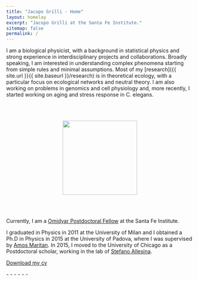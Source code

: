 ```yaml
---
title: "Jacopo Grilli - Home"
layout: homelay
excerpt: "Jacopo Grilli at the Santa Fe Institute."
sitemap: false
permalink: /
---
```


I am a biological physicist, with a background in statistical physics and strong experience
in interdisciplinary projects and collaborations. Broadly speaking, I am interested in understanding complex phenomena starting from simple rules and minimal assumptions. Most
of my [research]({{ site.url }}{{ site.baseurl }}/research) is in theoretical ecology, with a particular focus on ecological networks and
neutral theory. I am also working on problems in genomics and cell physiology and, more
recently, I started working on aging and stress response in C. elegans.

<br><br>





<figure align="center">
  <img src="{{ site.url }}{{ site.baseurl }}/images/myface.png" style="width: 200px">
</figure>

<br><br>


Currently, I am a
<a target="_blank" href="https://www.santafe.edu/people/profile/jacopo-grilli">
Omidyar Postdoctoral Fellow</a>
at the Santa Fe Institute.<br>

I graduated in Physics in 2011 at the University of Milan and I obtained a Ph.D in Physics in 2015 at the University of Padova, where I was supervised by
<a target="_blank" href="http://www.pd.infn.it/~maritan/">
Amos Maritan</a>. In 2015, I moved to the University of Chicago as a Postdoctoral scholar,
working in the lab of
<a target="_blank" href="http://allesinalab.uchicago.edu/">
Stefano Allesina</a>.



<a target="_blank" href="{{ site.url }}{{ site.baseurl }}/images/jgrilli_cv.pdf">
<i class="fa fa-file-pdf-o"></i>  Download my cv</a>

<p>
<a target="_blank" href="http://www.researchgate.net/profile/{{ site.resgate_username }}" class="waves-effect waves-teal btn-flat my-researchgate-link" ><i class="ai ai-researchgate"></i> </a> -
<a target="_blank" href="https://www.mendeley.com/profiles/{{ site.mendeley_username }}" class="waves-effect waves-teal btn-flat my-mendeley-link" ><i class="ai ai-mendeley"></i></a> - 
<a target="_blank" href="http://scholar.google.com/citations?user={{ site.scholar_username }}" class="waves-effect waves-teal btn-flat my-google-scholar-link" ><i class="ai ai-google-scholar"></i></a> -
<a target="_blank" href="http://orcid.org/{{ site.orcid_username }}" class="waves-effect waves-teal btn-flat my-orcid-link" ><i class="ai ai-orcid"></i></a> -
<a target="_blank" href="https://publons.com/author/1176681{{ site.publons_username }}" class="waves-effect waves-teal btn-flat my-publons-link" ><i class="ai ai-publons"></i></a> -
<a target="_blank" href="https://twitter.com/{{ site.twitter_username }}" class="waves-effect waves-teal btn-flat my-twitter-link"><i class="fa fa-twitter"></i></a> -
<a target="_blank" href="http://www.linkedin.com/pub/{{ site.linkedin_username }}" class="waves-effect waves-teal btn-flat my-linkedin-link"><i class="fa fa-linkedin"></i></a>
</p>


<br><br>

